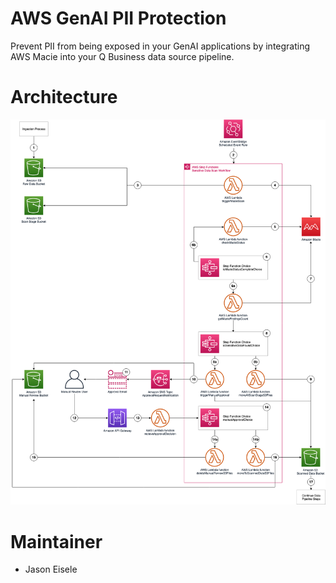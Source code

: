 # AWS GenAI PII Protection
Prevent PII from being exposed in your GenAI applications by integrating AWS Macie into your Q Business data source pipeline.

# Architecture
![Pipeline](./macie_data_ingest_pipeline.png)

# Maintainer
- Jason Eisele
